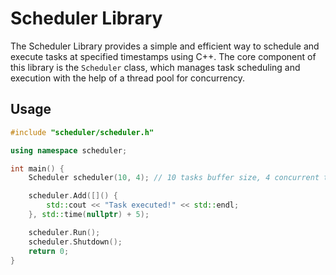 # Scheduler Library

The Scheduler Library provides a simple and efficient way to schedule and execute tasks at specified timestamps using C++.
The core component of this library is the `Scheduler` class, which manages task scheduling and execution with the help of a thread pool for concurrency.

## Usage

```cpp
#include "scheduler/scheduler.h"

using namespace scheduler;

int main() {
    Scheduler scheduler(10, 4); // 10 tasks buffer size, 4 concurrent threads

    scheduler.Add([]() {
        std::cout << "Task executed!" << std::endl;
    }, std::time(nullptr) + 5);

    scheduler.Run();
    scheduler.Shutdown();
    return 0;
}
```
